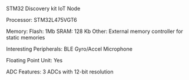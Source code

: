 STM32 Discovery kit IoT Node

Processor: STM32L475VGT6

Memory: 
	Flash: 1Mb
	SRAM: 128 Kb
	Other: External memory controller for static memories

Interesting Peripherals:
	BLE
	Gyro/Accel
	Microphone

Floating Point Unit: Yes

ADC Features:
	3 ADCs with 12-bit resolution
